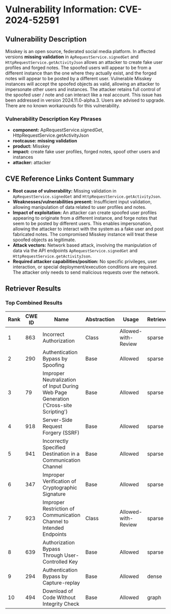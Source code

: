 # Vulnerability Information: CVE-2024-52591

## Vulnerability Description
Misskey is an open source, federated social media platform. In affected versions **missing validation** in `ApRequestService.signedGet` and `HttpRequestService.getActivityJson` allows an attacker to create fake user profiles and forged notes. The spoofed users will appear to be from a different instance than the one where they actually exist, and the forged notes will appear to be posted by a different user. Vulnerable Misskey instances will accept the spoofed objects as valid, allowing an attacker to impersonate other users and instances. The attacker retains full control of the spoofed user / note and can interact like a real account. This issue has been addressed in version 2024.11.0-alpha.3. Users are advised to upgrade. There are no known workarounds for this vulnerability.

### Vulnerability Description Key Phrases
- **component:** ApRequestService.signedGet, HttpRequestService.getActivityJson
- **rootcause:** **missing validation**
- **product:** Misskey
- **impact:** create fake user profiles, forged notes, spoof other users and instances
- **attacker:** attacker

## CVE Reference Links Content Summary
- **Root cause of vulnerability:** Missing validation in `ApRequestService.signedGet` and `HttpRequestService.getActivityJson`.
- **Weaknesses/vulnerabilities present:**  Insufficient input validation, allowing manipulation of data related to user profiles and notes.
- **Impact of exploitation:** An attacker can create spoofed user profiles appearing to originate from a different instance, and forge notes that seem to be posted by different users. This enables impersonation, allowing the attacker to interact with the system as a fake user and post fabricated notes. The compromised Misskey instance will treat these spoofed objects as legitimate.
- **Attack vectors:** Network based attack, involving the manipulation of data via the API endpoints `ApRequestService.signedGet` and `HttpRequestService.getActivityJson`.
- **Required attacker capabilities/position:** No specific privileges, user interaction, or special deployment/execution conditions are required. The attacker only needs to send malicious requests over the network.

## Retriever Results

### Top Combined Results

| Rank | CWE ID | Name | Abstraction | Usage  | Retrievers | Individual Scores |
|------|--------|------|-------------|-------|------------|-------------------|
| 1 | 863 | Incorrect Authorization | Class | Allowed-with-Review | sparse | 0.639 |
| 2 | 290 | Authentication Bypass by Spoofing | Base | Allowed | sparse | 0.636 |
| 3 | 79 | Improper Neutralization of Input During Web Page Generation ('Cross-site Scripting') | Base | Allowed | sparse | 0.632 |
| 4 | 918 | Server-Side Request Forgery (SSRF) | Base | Allowed | sparse | 0.629 |
| 5 | 941 | Incorrectly Specified Destination in a Communication Channel | Base | Allowed | sparse | 0.613 |
| 6 | 347 | Improper Verification of Cryptographic Signature | Base | Allowed | sparse | 0.612 |
| 7 | 923 | Improper Restriction of Communication Channel to Intended Endpoints | Class | Allowed-with-Review | sparse | 0.612 |
| 8 | 639 | Authorization Bypass Through User-Controlled Key | Base | Allowed | sparse | 0.610 |
| 9 | 294 | Authentication Bypass by Capture-replay | Base | Allowed | dense | 0.484 |
| 10 | 494 | Download of Code Without Integrity Check | Base | Allowed | graph | 0.002 |

